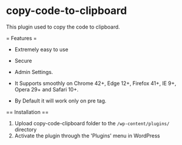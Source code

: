 # copy-code-to-clipboard
This plugin used to copy the code to clipboard.

= Features =

*  Extremely easy to use

*  Secure

*  Admin Settings.

*  It Supports smoothly on Chrome 42+, Edge 12+, Firefox 41+, IE 9+, Opera 29+ and Safari 10+.

*  By Default it will work only on pre tag.

== Installation ==

1. Upload copy-code-clipboard folder to the `/wp-content/plugins/` directory
2. Activate the plugin through the 'Plugins' menu in WordPress
